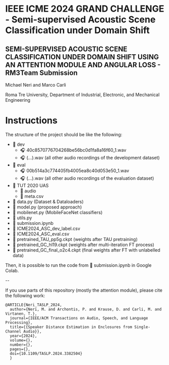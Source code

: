 # IEEE ICME 2024 GRAND CHALLENGE - Semi-supervised Acoustic Scene Classification under Domain Shift
## SEMI-SUPERVISED ACOUSTIC SCENE CLASSIFICATION UNDER DOMAIN SHIFT USING AN ATTENTION MODULE AND ANGULAR LOSS - RM3Team Submission

Michael Neri and Marco Carli

Roma Tre University, Department of Industrial, Electronic, and Mechanical Engineering

# Instructions
The structure of the project should be like the following:
- 📁 dev
    - 🎧 40c8570776704268be56bc0d1fa8a16f60_1.wav
    - 🎧 (...).wav (all other audio recordings of the development dataset)
- 📁 eval
    - 🎧 00b514a3c774405fb4005ea8c40d053e50_1.wav
    - 🎧 (...).wav (all other audio recordings of the evaluation dataset)
- 📁 TUT 2020 UAS 
    - 📁 audio
    - 🔢 meta.csv
- 📄 data.py (Dataset & Dataloaders)
- 📄 model.py (proposed approach)
- 📄 mobilenet.py (MobileFaceNet classifiers)
- 📄 utils.py 
- 📓 submission.ipynb
- 🔢 ICME2024_ASC_dev_label.csv
- 🔢 ICME2024_ASC_eval.csv
- 🧠 pretrained_TAU_pp5g.ckpt (weights after TAU pretraining)
- 🧠 pretrained_GC_hl19.ckpt (weights after multi-iteration FT process)
- 🧠 pretrained_GC_final_o2c4.ckpt (final weights after FT with unlabelled data)

Then, it is possible to run the code from 📓 submission.ipynb in Google Colab. 

--

If you use parts of this repository (mostly the attention module), please cite the following work:

```
@ARTICLE{Neri_TASLP_2024,
  author={Neri, M. and Archontis, P. and Krause, D. and Carli, M. and Virtanen, T.},
  journal={IEEE/ACM Transactions on Audio, Speech, and Language Processing}, 
  title={{Speaker Distance Estimation in Enclosures from Single-Channel Audio}}, 
  year={2024},
  volume={},
  number={},
  pages={},
  doi={10.1109/TASLP.2024.3382504}
  }
```


